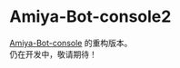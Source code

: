 # Amiya-Bot-console2

[Amiya-Bot-console](https://github.com/AmiyaBot/Amiya-Bot-console) 的重构版本。  
仍在开发中，敬请期待！
